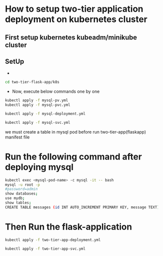 # How to setup two-tier application deployment on kubernetes cluster
## First setup kubernetes kubeadm/minikube cluster

## SetUp

-
```bash
cd two-tier-flask-app/k8s
```
- Now, execute below commands one by one
```bash
kubectl apply -f mysql-pv.yml
kubectl apply -f mysql-pvc.yml
```
```bash
kubectl apply -f mysql-deployment.yml
```
```bash
kubectl apply -f mysql-svc.yml
```
we must create a table in mysql pod before run two-tier-app(flaskapp) manifest file
#  Run the following command after deploying mysql
```bash
kubectl exec <mysql-pod-name> -c mysql -it -- bash
mysql -u root -p
#password=admin 
show databases;
use mydb;
show tables;
CREATE TABLE messages (id INT AUTO_INCREMENT PRIMARY KEY, message TEXT);
```
# Then Run the flask-application
```bash
kubectl apply -f two-tier-app-deployment.yml
```
```bash
kubectl apply -f two-tier-app-svc.yml
```
